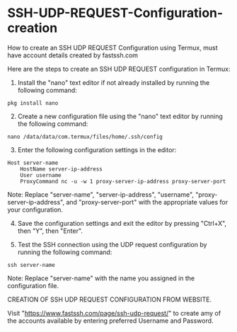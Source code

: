 # SSH-UDP-REQUEST-Configuration-creation
How to create an SSH UDP REQUEST Configuration using Termux, must have account details created by fastssh.com


Here are the steps to create an SSH UDP REQUEST configuration in Termux:

1. Install the "nano" text editor if not already installed by running the following command:
```
pkg install nano
```

2. Create a new configuration file using the "nano" text editor by running the following command:
```
nano /data/data/com.termux/files/home/.ssh/config
```

3. Enter the following configuration settings in the editor:
```
Host server-name
    HostName server-ip-address
    User username
    ProxyCommand nc -u -w 1 proxy-server-ip-address proxy-server-port
```

Note: Replace "server-name", "server-ip-address", "username", "proxy-server-ip-address", and "proxy-server-port" with the appropriate values for your configuration.

4. Save the configuration settings and exit the editor by pressing "Ctrl+X", then "Y", then "Enter".

5. Test the SSH connection using the UDP request configuration by running the following command:
```
ssh server-name
```

Note: Replace "server-name" with the name you assigned in the configuration file.

CREATION OF SSH UDP REQUEST CONFIGURATION FROM WEBSITE.

Visit "https://www.fastssh.com/page/ssh-udp-request/" to create amy of the accounts available by entering preferred Username and Password.
